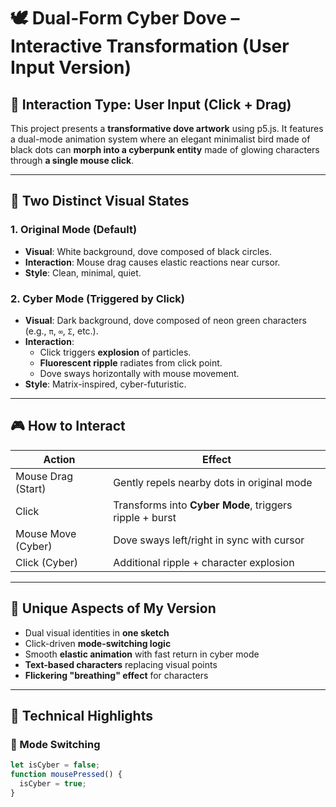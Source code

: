 # 🕊️ Dual-Form Cyber Dove – Interactive Transformation (User Input Version)

## 🧪 Interaction Type: User Input (Click + Drag)

This project presents a **transformative dove artwork** using p5.js. It features a dual-mode animation system where an elegant minimalist bird made of black dots can **morph into a cyberpunk entity** made of glowing characters through **a single mouse click**.

---

## 🔄 Two Distinct Visual States

### 1. **Original Mode (Default)**
- **Visual**: White background, dove composed of black circles.
- **Interaction**: Mouse drag causes elastic reactions near cursor.
- **Style**: Clean, minimal, quiet.

### 2. **Cyber Mode (Triggered by Click)**
- **Visual**: Dark background, dove composed of neon green characters (e.g., `π`, `∞`, `Σ`, etc.).
- **Interaction**:
  - Click triggers **explosion** of particles.
  - **Fluorescent ripple** radiates from click point.
  - Dove sways horizontally with mouse movement.
- **Style**: Matrix-inspired, cyber-futuristic.

---

## 🎮 How to Interact

| Action              | Effect                                                  |
|---------------------|----------------------------------------------------------|
| Mouse Drag (Start)  | Gently repels nearby dots in original mode               |
| Click               | Transforms into **Cyber Mode**, triggers ripple + burst  |
| Mouse Move (Cyber)  | Dove sways left/right in sync with cursor                |
| Click (Cyber)       | Additional ripple + character explosion                  |

---

## 🧠 Unique Aspects of My Version

- Dual visual identities in **one sketch**
- Click-driven **mode-switching logic**
- Smooth **elastic animation** with fast return in cyber mode
- **Text-based characters** replacing visual points
- **Flickering "breathing" effect** for characters

---

## 📐 Technical Highlights

### 🔀 Mode Switching

```js
let isCyber = false;
function mousePressed() {
  isCyber = true;
}

